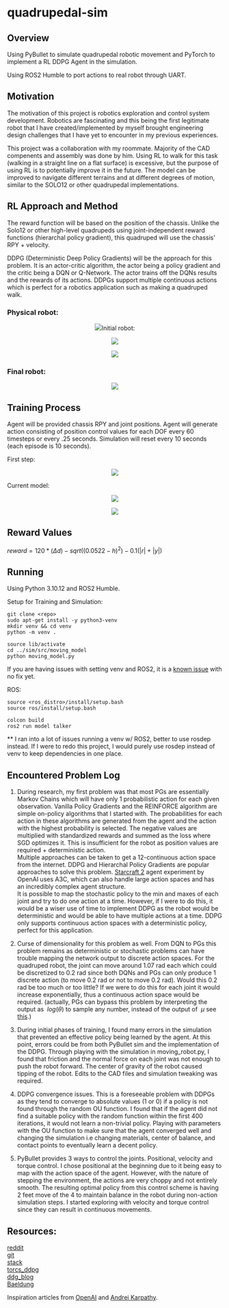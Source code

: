 # quadrupedal-sim

## Overview

Using PyBullet to simulate quadrupedal robotic movement and PyTorch to implement a RL DDPG Agent in the simulation.

Using ROS2 Humble to port actions to real robot through UART.

## Motivation

The motivation of this project is robotics exploration and control system development. Robotics are fascinating and this being the first legitimate robot that I have created/implemented by myself brought engineering design challenges that I have yet to encounter in my previous experiences.

This project was a collaboration with my roommate. Majority of the CAD compenents and assembly was done by him. Using RL to walk for this task (walking in a straight line on a flat surface) is excessive, but the purpose of using RL is to potentially improve it in the future. The model can be improved to navigate different terrains and at different degrees of motion, similar to the SOLO12 or other quadrupedal implementations.

## RL Approach and Method

The reward function will be based on the position of the chassis. Unlike the Solo12 or other high-level quadrupeds using joint-independent reward functions (hierarchal policy gradient), this quadruped will use the chassis' RPY + velocity.

DDPG (Deterministic Deep Policy Gradients) will be the approach for this problem. It is an actor-critic algorithm, the actor being a policy gradient and the critic being a DQN or Q-Network. The actor trains off the DQNs results and the rewards of its actions. DDPGs support multiple continuous actions which is perfect for a robotics application such as making a quadruped walk.

### Physical robot:

<p align="center">
  <img src="./sim/src/media/robot_irl.jpg>
</p>

### Initial robot:

<p align="center">
  <img src="./sim/src/media/first_run/sim_1.png" />
</p>

<p align="center">
  <img src="./sim/src/media/moving_robot.png" />
</p>

### Final robot:

<p align="center">
  <img src="./sim/src/media/robotfinal.png" />
</p>

## Training Process

Agent will be provided chassis RPY and joint positions. Agent will generate action consisting of position control values for each DOF every 60 timesteps or every .25 seconds. Simulation will reset every 10 seconds (each episode is 10 seconds).

First step:

<p align="center">
  <img src="./sim/src/media/first_run/firstrun.gif" />
</p>

Current model:

<p align="center">
  <img src="./sim/src/media/limping.gif" />
</p>

<p align="center">
  <img src="./sim/src/media/walkingirl.gif" />
</p>

## Reward Values

$`reward = 120 * (\Delta d) - sqrt((0.0522 - h)^2) - 0.1(|r| + |y|)`$

## Running

Using Python 3.10.12 and ROS2 Humble.

Setup for Training and Simulation: 
```shell
git clone <repo>
sudo apt-get install -y python3-venv
mkdir venv && cd venv
python -m venv .

source lib/activate
cd ../sim/src/moving_model
python moving_model.py

```
If you are having issues with setting venv and ROS2, it is a [known issue](https://github.com/ros2/ros2/issues/1094) with no fix yet.

ROS:
```shell
source <ros_distro>/install/setup.bash
source ros/install/setup.bash

colcon build
ros2 run model talker
```

** I ran into a lot of issues running a venv w/ ROS2, better to use rosdep instead. If I were to redo this project, I would purely use rosdep instead of venv to keep dependencies in one place.

## Encountered Problem Log

1) During research, my first problem was that most PGs are essentially Markov Chains which will have only 1 probabilistic action for each given observation. Vanilla Policy Gradients and the REINFORCE algorithm are simple on-policy algorithms that I started with. The probabilities for each action in these algorithms are generated from the agent and the action with the highest probability is selected. The negative values are multiplied with standardized rewards and summed as the loss where SGD optimizes it. This is insufficient for the robot as position values are required + deterministic action.\
Multiple approaches can be taken to get a 12-continuous action space from the internet. DDPG and Hierarchal Policy Gradients are popular approaches to solve this problem. [Starcraft 2](https://arxiv.org/abs/1708.04782) agent experiment by OpenAI uses A3C, which can also handle large action spaces and has an incredibly complex agent structure.\
It is possible to map the stochastic policy to the min and maxes of each joint and try to do one action at a time. However, if I were to do this, it would be a wiser use of time to implement DDPG as the robot would be deterministic and would be able to have multiple actions at a time. DDPG only supports continuous action spaces with a deterministic policy, perfect for this application.

2) Curse of dimensionality for this problem as well. From DQN to PGs this problem remains as deterministic or stochastic problems can have trouble mapping the network output to discrete action spaces. For the quadruped robot, the joint can move around 1.07 rad each which could be discretized to 0.2 rad since both DQNs and PGs can only produce 1 discrete action (to move 0.2 rad or not to move 0.2 rad). Would this 0.2 rad be too much or too little? If we were to do this for each joint it would increase exponentially, thus a continuous action space would be required. (actually, PGs can bypass this problem by interpreting the output as $`\ log(\theta) `$ to sample any number, instead of the output of $`\ \mu `$ see [this](https://datascience.stackexchange.com/questions/61707/policy-gradient-with-continuous-action-space).) 

3) During initial phases of training, I found many errors in the simulation that prevented an effective policy being learned by the agent. At this point, errors could be from both PyBullet sim and the implementation of the DDPG. Through playing with the simulation in moving_robot.py, I found that friction and the normal force on each joint was not enough to push the robot forward. The center of gravity of the robot caused tipping of the robot. Edits to the CAD files and simulation tweaking was required.

4) DDPG convergence issues. This is a foreseeable problem with DDPGs as they tend to converge to absolute values (1 or 0) if a policy is not found through the random OU function. I found that if the agent did not find a suitable policy with the random function within the first 400 iterations, it would not learn a non-trivial policy. Playing with parameters with the OU function to make sure that the agent converged well and changing the simulation i.e changing materials, center of balance, and contact points to eventually learn a decent policy.

5) PyBullet provides 3 ways to control the joints. Positional, velocity and torque control. I chose positional at the beginning due to it being easy to map with the action space of the agent. However, with the nature of stepping the environment, the actions are very choppy and not entirely smooth. The resulting optimal policy from this control scheme is having 2 feet move of the 4 to maintain balance in the robot during non-action simulation steps. I started exploring with velocity and torque control since they can result in continuous movements.

## Resources:

[reddit](https://www.reddit.com/r/MachineLearning/comments/9z8tok/d_reinforcement_learning_with_multiple/) \
[git](https://pemami4911.github.io/blog/2016/08/21/ddpg-rl.html#References) \
[stack](https://stackoverflow.com/questions/43881897/what-is-the-policy-gradient-when-multiple-actions-are-possible) \
[torcs_ddpg](https://yanpanlau.github.io/2016/10/11/Torcs-Keras.html) \
[ddg_blog](https://pemami4911.github.io/blog/2016/08/21/ddpg-rl.html#References) \
[Baeldung](https://www.baeldung.com/cs/rl-deterministic-vs-stochastic-policies#:~:text=The%20primary%20difference%20between%20a,over%20actions%20for%20each%20state.)

Inspiration articles from [OpenAI](https://spinningup.openai.com/en/latest/spinningup/rl_intro3.html) and [Andrei Karpathy](https://karpathy.github.io/2016/05/31/rl/).
